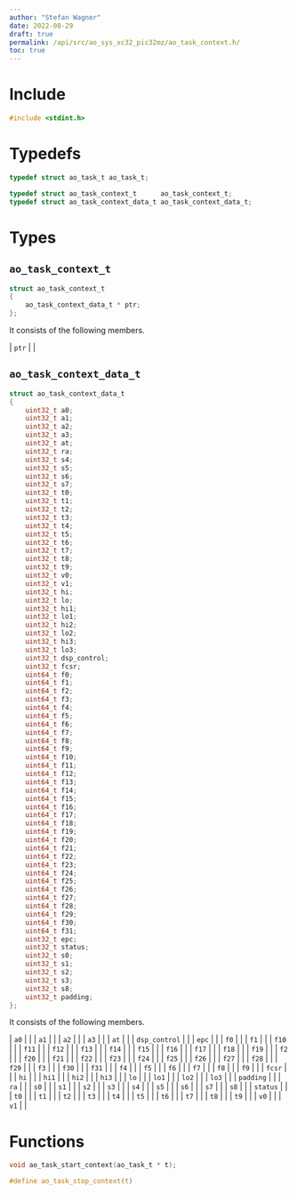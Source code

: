 ```yaml
---
author: "Stefan Wagner"
date: 2022-08-29
draft: true
permalink: /api/src/ao_sys_xc32_pic32mz/ao_task_context.h/
toc: true
---
```


# Include

```c
#include <stdint.h>
```

# Typedefs

```c
typedef struct ao_task_t ao_task_t;
```

```c
typedef struct ao_task_context_t      ao_task_context_t;
typedef struct ao_task_context_data_t ao_task_context_data_t;
```

# Types

## `ao_task_context_t`

```c
struct ao_task_context_t
{
    ao_task_context_data_t * ptr;
};
```

It consists of the following members.

| `ptr` | |

## `ao_task_context_data_t`

```c
struct ao_task_context_data_t
{
    uint32_t a0;
    uint32_t a1;
    uint32_t a2;
    uint32_t a3;
    uint32_t at;
    uint32_t ra;
    uint32_t s4;
    uint32_t s5;
    uint32_t s6;
    uint32_t s7;
    uint32_t t0;
    uint32_t t1;
    uint32_t t2;
    uint32_t t3;
    uint32_t t4;
    uint32_t t5;
    uint32_t t6;
    uint32_t t7;
    uint32_t t8;
    uint32_t t9;
    uint32_t v0;
    uint32_t v1;
    uint32_t hi;
    uint32_t lo;
    uint32_t hi1;
    uint32_t lo1;
    uint32_t hi2;
    uint32_t lo2;
    uint32_t hi3;
    uint32_t lo3;
    uint32_t dsp_control;
    uint32_t fcsr;
    uint64_t f0;
    uint64_t f1;
    uint64_t f2;
    uint64_t f3;
    uint64_t f4;
    uint64_t f5;
    uint64_t f6;
    uint64_t f7;
    uint64_t f8;
    uint64_t f9;
    uint64_t f10;
    uint64_t f11;
    uint64_t f12;
    uint64_t f13;
    uint64_t f14;
    uint64_t f15;
    uint64_t f16;
    uint64_t f17;
    uint64_t f18;
    uint64_t f19;
    uint64_t f20;
    uint64_t f21;
    uint64_t f22;
    uint64_t f23;
    uint64_t f24;
    uint64_t f25;
    uint64_t f26;
    uint64_t f27;
    uint64_t f28;
    uint64_t f29;
    uint64_t f30;
    uint64_t f31;
    uint32_t epc;
    uint32_t status;
    uint32_t s0;
    uint32_t s1;
    uint32_t s2;
    uint32_t s3;
    uint32_t s8;
    uint32_t padding;
};
```

It consists of the following members.

| `a0` | |
| `a1` | |
| `a2` | |
| `a3` | |
| `at` | |
| `dsp_control` | |
| `epc` | |
| `f0` | |
| `f1` | |
| `f10` | |
| `f11` | |
| `f12` | |
| `f13` | |
| `f14` | |
| `f15` | |
| `f16` | |
| `f17` | |
| `f18` | |
| `f19` | |
| `f2` | |
| `f20` | |
| `f21` | |
| `f22` | |
| `f23` | |
| `f24` | |
| `f25` | |
| `f26` | |
| `f27` | |
| `f28` | |
| `f29` | |
| `f3` | |
| `f30` | |
| `f31` | |
| `f4` | |
| `f5` | |
| `f6` | |
| `f7` | |
| `f8` | |
| `f9` | |
| `fcsr` | |
| `hi` | |
| `hi1` | |
| `hi2` | |
| `hi3` | |
| `lo` | |
| `lo1` | |
| `lo2` | |
| `lo3` | |
| `padding` | |
| `ra` | |
| `s0` | |
| `s1` | |
| `s2` | |
| `s3` | |
| `s4` | |
| `s5` | |
| `s6` | |
| `s7` | |
| `s8` | |
| `status` | |
| `t0` | |
| `t1` | |
| `t2` | |
| `t3` | |
| `t4` | |
| `t5` | |
| `t6` | |
| `t7` | |
| `t8` | |
| `t9` | |
| `v0` | |
| `v1` | |

# Functions

```c
void ao_task_start_context(ao_task_t * t);
```

```c
#define ao_task_stop_context(t)
```
